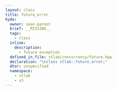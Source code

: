 ```yaml
---
layout: class
title: future_error
hyde:
  owner: sean-parent
  brief: __MISSING__
  tags:
    - class
  inline:
    description:
      - future exception
  defined_in_file: stlab/concurrency/future.hpp
  declaration: "\nclass stlab::future_error;"
  dtor: unspecified
  namespace:
    - stlab
    - v3
---
```

